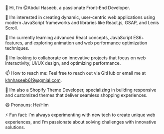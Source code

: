 👋 Hi, I’m @Abdul Haseeb, a passionate Front-End Developer.

👀 I’m interested in creating dynamic, user-centric web applications using modern JavaScript frameworks and libraries like React.js, GSAP, and Lenis Scroll.

🌱 I’m currently learning advanced React concepts, JavaScript ES6+ features, and exploring animation and web performance optimization techniques.

💞️ I’m looking to collaborate on innovative projects that focus on web interactivity, UI/UX design, and optimizing performance.

📫 How to reach me: Feel free to reach out via GitHub or email me at khnhaseeb619@gmial.com.

🛒 I’m also a Shopify Theme Developer, specializing in building responsive and customized themes that deliver seamless shopping experiences.

😄 Pronouns: He/Him

⚡ Fun fact: I’m always experimenting with new tech to create unique web experiences, and I’m passionate about solving challenges with innovative solutions.

